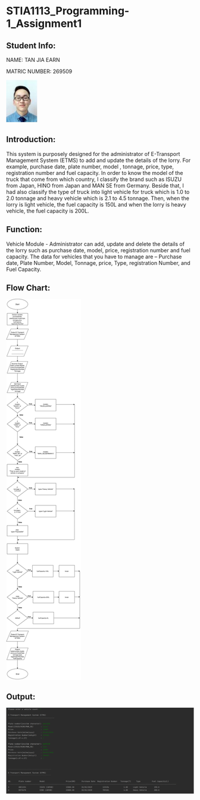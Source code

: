 # STIA1113_Programming-1_Assignment1

## Student Info:

  NAME: TAN JIA EARN

  MATRIC NUMBER: 269509

  ![photo1](https://github.com/jiaearn/STIA1113-Programming1-Assignment1/blob/main/earn.JPG)

## Introduction:

  This system is purposely designed for the administrator of E-Transport Management System (ETMS) to add and update the details of the lorry. For example, purchase date, plate number, model , tonnage, price, type, registration number and fuel capacity. In order to know the model of the truck that come from which country, I classify the brand such as ISUZU from Japan, HINO from Japan and MAN SE from Germany. Beside that, I had also classify the type of truck into light vehicle for truck which is 1.0 to 2.0 tonnage and heavy vehicle which is 2.1 to 4.5 tonnage. Then, when the lorry is light vehicle, the fuel capacity is 150L and when the lorry is heavy vehicle, the fuel capacity is 200L.
  
## Function:
Vehicle Module - Administrator can add, update and delete the details of the lorry such as purchase date, model, price, registration number and fuel capacity. The data for vehicles that you have to manage are – Purchase date, Plate Number, Model, Tonnage, price, Type, registration Number, and Fuel Capacity.

## Flow Chart:
![photo2](https://github.com/jiaearn/STIA1113-Programming1-Assignment1/blob/main/flow%20chart.png)

## Output:
![photo3](https://github.com/jiaearn/STIA1113-Programming1-Assignment1/blob/main/output.png)

